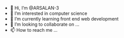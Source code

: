 - 👋 Hi, I’m @ARSALAN-3
- 👀 I’m interested in computer science
- 🌱 I’m currently learning front end web development
- 💞️ I’m looking to collaborate on ...
- 📫 How to reach me ...

<!---
ARSALAN-3/ARSALAN-3 is a ✨ special ✨ repository because its `README.md` (this file) appears on your GitHub profile.
You can click the Preview link to take a look at your changes.
--->
